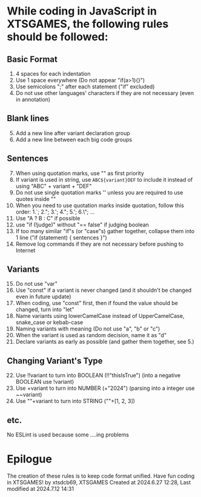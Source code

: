 # While coding in JavaScript in XTSGAMES, the following rules should be followed:

## Basic Format
1. 4 spaces for each indentation
2. Use 1 space everywhere (Do not appear "if(a>1){}")
3. Use semicolons ";" after each statement ("if" excluded)
4. Do not use other languages' characters if they are not necessary (even in annotation)

## Blank lines
5. Add a new line after variant declaration group
6. Add a new line between each big code groups

## Sentences
7. When using quotation marks, use "" as first priority
8. If variant is used in string, use `ABC${variant}DEF` to include it instead of using "ABC" + variant + "DEF"
9. Do not use single quotation marks '' unless you are required to use quotes inside ""
10. When you need to use quotation marks inside quotation, follow this order: 1.`;  2.";  3.';  4.\";  5.\';  6.\\\";  ...
11. Use "A ? B : C" if possible
12. use "if (!judge)" without "== false" if judging boolean
13. If too many similar "if"s (or "case"s) gather together, collapse them into 1 line ("if (statement) { sentences }")
14. Remove log commands if they are not necessary before pushing to Internet

## Variants
15. Do not use "var"
16. Use "const" if a variant is never changed (and it shouldn't be changed even in future update)
17. When coding, use "const" first, then if found the value should be changed, turn into "let"
18. Name variants using lowerCamelCase instead of UpperCamelCase, snake_case or kebab-case
19. Naming variants with meaning (Do not use "a", "b" or "c")
20. When the variant is used as random decision, name it as "d"
21. Declare variants as early as possible (and gather them together, see 5.)

## Changing Variant's Type
22. Use !!variant to turn into BOOLEAN (!!"thisIsTrue") (into a negative BOOLEAN use !variant)
23. Use +variant to turn into NUMBER (+"2024") (parsing into a integer use ~~variant)
24. Use ""+variant to turn into STRING (""+[1, 2, 3])

## etc.
No ESLint is used because some ....ing problems

# Epilogue
The creation of these rules is to keep code format unified. Have fun coding in XTSGAMES!
by xtsdcb69, XTSGAMES
Created at 2024.6.27 12:28, Last modified at 2024.7.12 14:31